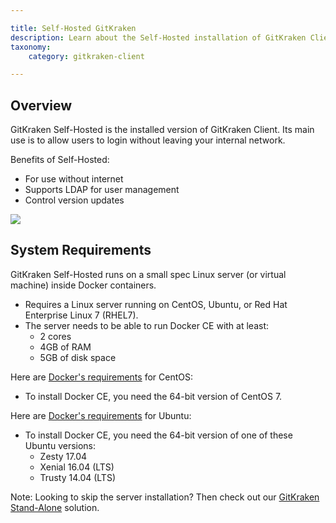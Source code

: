 ```yaml
---

title: Self-Hosted GitKraken
description: Learn about the Self-Hosted installation of GitKraken Client
taxonomy:
    category: gitkraken-client

---
```


## Overview

GitKraken Self-Hosted is the installed version of GitKraken Client. Its main use is to allow users to login without leaving your internal network.

Benefits of Self-Hosted:

- For use without internet
- Supports LDAP for user management
- Control version updates

<img src='/wp-content/uploads/manage-users.png' srcset='/wp-content/uploads/manage-users@2x.png 2x' class='img-bordered img-responsive center'>

## System Requirements

GitKraken Self-Hosted runs on a small spec Linux server (or virtual machine) inside Docker containers.

  * Requires a Linux server running on CentOS, Ubuntu, or Red Hat Enterprise Linux 7 (RHEL7).
  * The server needs to be able to run Docker CE with at least:
    * 2 cores
    * 4GB of RAM
    * 5GB of disk space

Here are [Docker's requirements](https://docs.docker.com/engine/installation/linux/docker-ce/centos/) for CentOS:

  * To install Docker CE, you need the 64-bit version of CentOS 7.

Here are [Docker's requirements](https://docs.docker.com/engine/installation/linux/docker-ce/ubuntu/) for Ubuntu:

  * To install Docker CE, you need the 64-bit version of one of these Ubuntu versions:
    * Zesty 17.04
    * Xenial 16.04 (LTS)
    * Trusty 14.04 (LTS)

<div class='callout callout--neutral'>
  <p>Note: Looking to skip the server installation? Then check out our  <a href="/gitkraken-client/stand-alone/">GitKraken Stand-Alone</a> solution.</p>
</div>




